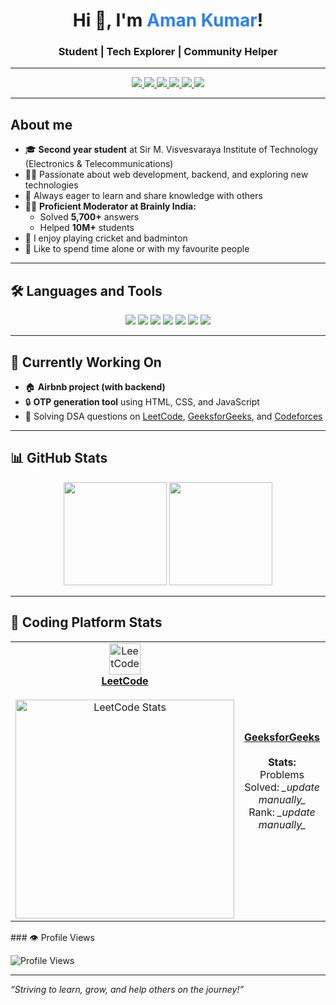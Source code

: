 <!-- Profile Header -->
<h1 align="center">Hi 👋, I'm <span style="color:#2F80ED">Aman Kumar</span>!</h1>
<h3 align="center">Student | Tech Explorer | Community Helper</h3>

---

<!-- Social Links -->
<p align="center">
  <a href="https://www.linkedin.com/in/aman-kumar-239920273" target="_blank">
    <img src="https://img.shields.io/badge/-LinkedIn-0A66C2?style=for-the-badge&logo=linkedin&logoColor=white"/>
  </a>
  <a href="https://x.com/amansharma264" target="_blank">
    <img src="https://img.shields.io/badge/-Twitter-1DA1F2?style=for-the-badge&logo=twitter&logoColor=white"/>
  </a>
  <a href="https://brainly.in/profile/amansharma264-7405793" target="_blank">
    <img src="https://img.shields.io/badge/-Brainly-3575E6?style=for-the-badge&logo=brainly&logoColor=white"/>
  </a>
  <a href="https://leetcode.com/u/amansharma264/" target="_blank">
    <img src="https://img.shields.io/badge/-LeetCode-F89F1B?style=for-the-badge&logo=leetcode&logoColor=white"/>
  </a>
  <a href="https://www.geeksforgeeks.org/user/amansharma264/" target="_blank">
    <img src="https://img.shields.io/badge/-GeeksforGeeks-0F9D58?style=for-the-badge&logo=geeksforgeeks&logoColor=white"/>
  </a>
  <a href="https://codeforces.com/profile/amansharma264" target="_blank">
    <img src="https://img.shields.io/badge/-Codeforces-1F8ACB?style=for-the-badge&logo=codeforces&logoColor=white"/>
  </a>
</p>

---

## About me

- 🎓 **Second year student** at Sir M. Visvesvaraya Institute of Technology (Electronics & Telecommunications)
- 👨‍💻 Passionate about web development, backend, and exploring new technologies
- 🌱 Always eager to learn and share knowledge with others
- 🧑‍🏫 **Proficient Moderator at Brainly India:**  
  - Solved **5,700+** answers  
  - Helped **10M+** students
- 🏏 I enjoy playing cricket and badminton  
- 🧘 Like to spend time alone or with my favourite people

---

## 🛠️ Languages and Tools

<p align="center">
  <img src="https://img.shields.io/badge/HTML5-E34F26?style=for-the-badge&logo=html5&logoColor=fff"/>
  <img src="https://img.shields.io/badge/CSS3-1572B6?style=for-the-badge&logo=css3&logoColor=fff"/>
  <img src="https://img.shields.io/badge/JavaScript-F7DF1E?style=for-the-badge&logo=javascript&logoColor=000"/>
  <img src="https://img.shields.io/badge/Node.js-339933?style=for-the-badge&logo=nodedotjs&logoColor=fff"/>
  <img src="https://img.shields.io/badge/MySQL-4479A1?style=for-the-badge&logo=mysql&logoColor=fff"/>
  <img src="https://img.shields.io/badge/MongoDB-47A248?style=for-the-badge&logo=mongodb&logoColor=fff"/>
  <img src="https://img.shields.io/badge/C++-00599C?style=for-the-badge&logo=c%2B%2B&logoColor=fff"/>
</p>

---

## 🚧 Currently Working On

- 🏠 **Airbnb project (with backend)**
- 🔒 **OTP generation tool** using HTML, CSS, and JavaScript
- 🧩 Solving DSA questions on [LeetCode](https://leetcode.com/u/amansharma264/), [GeeksforGeeks](https://www.geeksforgeeks.org/user/amansharma264/), and [Codeforces](https://codeforces.com/profile/amansharma264)

---

## 📊 GitHub Stats

<p align="center">
  <img src="https://github-readme-stats.vercel.app/api?username=amansharma264&show_icons=true&theme=radical" height="165"/>
  <img src="https://github-readme-stats.vercel.app/api/top-langs/?username=amansharma264&layout=compact&theme=radical" height="165"/>
</p>

---

## 🚀 Coding Platform Stats

<table>
  <tr>
    <!-- LeetCode Column: Big Image Card -->
    <td align="center" width="400">
      <a href="https://leetcode.com/amansharma264/">
        <img src="https://cdn.jsdelivr.net/gh/devicons/devicon/icons/leetcode/leetcode-original.svg" width="50" alt="LeetCode"/>
        <br>
        <b>LeetCode</b>
      </a>
      <br><br>
      <img src="https://leetcard.jacoblin.cool/amansharma264?theme=dark&font=baloo&ext=heatmap" alt="LeetCode Stats" width="350"/>
    </td>
    <!-- GeeksforGeeks Column: Stats as text only -->
    <td align="center" width="250">
      <a href="https://www.geeksforgeeks.org/user/amansharma264/">
        <b>GeeksforGeeks</b>
      </a>
      <br><br>
      <b>Stats:</b><br>
      Problems Solved: <i>_update manually_</i> <br>
      Rank: <i>_update manually_</i>
      <!-- If you have a method to auto-update, replace above lines -->
    </td>
    <!-- Codeforces Column: Stats as text only -->
    <td align="center" width="250">
      <a href="https://codeforces.com/profile/amansharma264">
        <b>Codeforces</b>
      </a>
      <br><br>
      <b>Stats:</b><br>
      Problems Solved: <i>_update manually_</i> <br>
      Current Rating: <i>_update manually_</i>
      <!-- If you have a method to auto-update, replace above lines -->
    </td>
  </tr>
</table>
### 👁️ Profile Views

![Profile Views](https://komarev.com/ghpvc/?username=amansharma264)

---

_“Striving to learn, grow, and help others on the journey!”_

